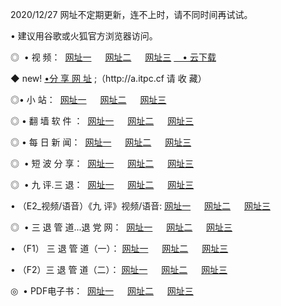 <p>2020/12/27 网址不定期更新，连不上时，请不同时间再试试。
<p>• 建议用谷歌或火狐官方浏览器访问。
<p>◎  • 视 频： 
<a href="http://hfg.guitarhaven.com/" target="_blank">网址一</a> 　 
<a href="http://hrs.guitarhaven.com/" target="_blank">网址二</a> 　 
<a href="http://hrs.guitarhaven.com/b.html" target="_blank">网址三</a>
<a href="https://yadi.sk/d/d0sUeAOpal3njw" target="_blank">　• 云下载 </a></p>
<p>◆ new! <a href="http://hpa.guitarhaven.com/a.html">•分 享 网 址</a> ;（http://a.itpc.cf 请 收 藏） </p>

<p>◎•  小 站：  
<a href="http://hfg.guitarhaven.com/f.html" target="_blank">网址一</a> 　 
<a href="http://hrs.guitarhaven.com/h.html" target="_blank">网址二</a> 　 
<a href="http://hrs.guitarhaven.com/k/" target="_blank">网址三</a></p><p>

<p>◎  • 翻 墙 软 件 ：  
<a href="http://hfg.guitarhaven.com/ff/" target="_blank">网址一</a> 　 
<a href="http://hrs.guitarhaven.com/s/read/a1_nd.html" target="_blank">网址二</a> 　 
<a href="http://hrs.guitarhaven.com/ff/index.html" target="_blank">网址三</a></p>
<p>◎  • 每 日 新 闻：  
<a href="http://hfg.guitarhaven.com/day/" target="_blank">网址一</a> 　 
<a href="http://hrs.guitarhaven.com/day/" target="_blank">网址二</a> 　 
<a href="http://hrs.guitarhaven.com/day/index.html" target="_blank">网址三</a></p>
<p>◎   • 短 波 分 享：  
<a href="http://hfg.guitarhaven.com/h/" target="_blank">网址一</a> 　 
<a href="http://hrs.guitarhaven.com/h/" target="_blank">网址二</a> 　 
<a href="http://hrs.guitarhaven.com/h/index.html" target="_blank">网址三</a></p>
<p>◎   • 九 评.三 退：  
<a href="http://hfg.guitarhaven.com/t/" target="_blank">网址一</a> 　 
<a href="http://hrs.guitarhaven.com/v2/index.html" target="_blank">网址二</a> 　 
<a href="http://hrs.guitarhaven.com/tt/index.html" target="_blank">网址三</a> 　</p>
<p>  • （E2_视频/语音）《九 评》视频/语音: 
<a href="http://hrs.guitarhaven.com/7738.html" target="_blank">网址一</a> 　 
<a href="http://hrs.guitarhaven.com/7614.html" target="_blank">网址二</a> 　 
<a href="http://hrs.guitarhaven.com/7633.html" target="_blank">网址三</a></p>
<p>◎   • 三 退 管 道...退 党 网：  
<a href="http://hfg.guitarhaven.com/go/td1.html" target="_blank">网址一</a> 　 
<a href="http://hrs.guitarhaven.com/go/td2.html" target="_blank">网址二</a> 　 
<a href="http://hrs.guitarhaven.com/go/td3.html" target="_blank">网址三</a></p>
<p>  • （F1） 三 退 管 道（一）： 
<a href="http://hfg.guitarhaven.com/dd/" target="_blank">网址一</a> 　 
<a href="http://hrs.guitarhaven.com/s/read/a1_tdx.html" target="_blank">网址二</a> 　 
<a href="http://hrs.guitarhaven.com/dd/" target="_blank">网址三</a></p>
<p>  • （F2）三 退 管 道（二）： 
<a href="http://hrs.guitarhaven.com/d/" target="_blank">网址一</a> 　 
<a href="http://hfg.guitarhaven.com/d/index.html" target="_blank">网址二</a> 　 
<a href="http://hrs.guitarhaven.com/d/" target="_blank">网址三</a></p>
<p>◎   • PDF电子书：  
<a href="http://hfg.guitarhaven.com/p/" target="_blank">网址一</a> 　 
<a href="http://hrs.guitarhaven.com/p/index.html" target="_blank">网址二</a> 　 
<a href="http://hrs.guitarhaven.com/p/" target="_blank">网址三</a></p>
